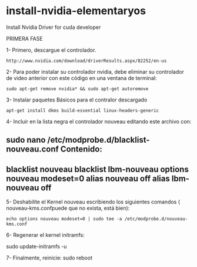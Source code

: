# install-nvidia-elementaryos
Install Nvidia Driver for cuda developer

PRIMERA FASE


1- Primero, descargue el controlador.

    http://www.nvidia.com/download/driverResults.aspx/82252/en-us

2- Para poder instalar su controlador nvidia, debe eliminar su controlador de video anterior con este código en una ventana de terminal:

    sudo apt-get remove nvidia* && sudo apt-get autoremove

3- Instalar paquetes Básicos para el contralor descargado

    apt-get install dkms build-essential linux-headers-generic

4- Incluir en la lista negra el controlador nouveau editando este archivo con:

sudo nano /etc/modprobe.d/blacklist-nouveau.conf
Contenido:
-------------------------------
blacklist nouveau
blacklist lbm-nouveau
options nouveau modeset=0
alias nouveau off
alias lbm-nouveau off
-------------------------------

5-  Deshabilite el Kernel nouveau escribiendo los siguientes comandos ( nouveau-kms.confpuede que no exista, está bien):

    echo options nouveau modeset=0 | sudo tee -a /etc/modprobe.d/nouveau-kms.conf

6-  Regenerar el kernel initramfs:

sudo update-initramfs -u

7-  Finalmente, reinicie:
sudo reboot

